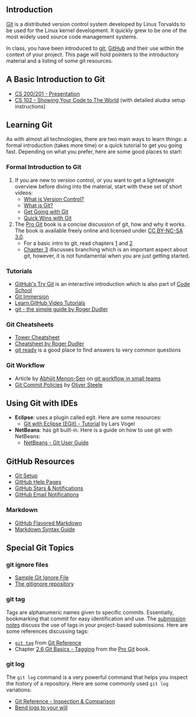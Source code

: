 ## Introduction
[Git](http://git-scm.com/) is a distributed version control system developed by Linus Torvalds to be used for the Linux kernel development. It quickly grew to be one of the most widely used source code management systems.

In class, you have been introduced to [git](http://git-scm.com/), [GitHub](https://github.com/) and their use within the context of your project. This page will hold pointers to the introductory material and a listing of some git resources.

## A Basic Introduction to Git
+ [CS 200/201 - Presentation](http://www-scf.usc.edu/~alghanmi/csci200/git.pdf)
+ [CS 102 - Showing Your Code to The World](http://bit.ly/git_intro_by_alghanmi) (with detailed aludra setup instructions)

## Learning Git
As with almost all technologies, there are two main ways to learn things: a formal introduction (takes more time) or a quick tutorial to get you going fast. Depending on what you prefer, here are some good places to start:

### Formal Introduction to Git
1. If you are new to version control, or you want to get a lightweight overview before diving into the material, start with these set of short videos:
   + [What is Version Control?](http://git-scm.com/video/what-is-version-control)
   + [What is Git?](http://git-scm.com/video/what-is-git)
   + [Get Going with Git](http://git-scm.com/video/get-going)
   + [Quick Wins with Git](http://git-scm.com/video/quick-wins)
1. The [Pro Git](http://git-scm.com/book) book is a concise discussion of git, how and why it works. The book is available freely online and licensed under [CC BY-NC-SA 3.0](http://creativecommons.org/licenses/by-nc-sa/3.0/).
    + For a basic intro to git, read chapters [1](http://git-scm.com/book/en/Getting-Started) and [2](http://git-scm.com/book/en/Git-Basics)
    + [Chapter 3](http://git-scm.com/book/en/Git-Branching) discusses branching which is an important aspect about git, however, it is not fundamental when you are just getting started.

### Tutorials
+ [GitHub's Try Git](http://try.github.com) is an interactive introduction which is also part of [Code School](http://www.codeschool.com/courses/try-git)
+ [Git Immersion](http://gitimmersion.com/)
+ [Learn.GitHub Video Tutorials](http://learn.github.com/p/intro.html)
+ [git - the simple guide by Roger Dudler](http://rogerdudler.github.com/git-guide/)

### Git Cheatsheets
+ [Tower Cheatsheet](http://www.git-tower.com/files/cheatsheet/Git_Cheat_Sheet_grey.pdf)
+ [Cheatsheet by Roger Dudler](http://rogerdudler.github.com/git-guide/files/git_cheat_sheet.pdf)
+ [git ready](http://gitready.com/) is a good place to find answers to very common questions


### Git Workflow
+ Article by [Abhijit Menon-Sen](http://toroid.org/ams/) on [git workflow in small teams](http://toroid.org/ams/git-central-repo-howto)
+ [Git Commit Policies](http://osteele.com/posts/2008/05/commit-policies) by [Oliver Steele](http://osteele.com/)

## Using Git with IDEs
+ **Eclipse**: uses a plugin called egit. Here are some resources:
    + [Git with Eclipse (EGit) - Tutorial](http://www.vogella.com/articles/EGit/article.html) by Lars Vogel
+ **NetBeans**: has git built-in. Here is a guide on how to use git with NetBeans:
    + [NetBeans - Git User Guide](http://netbeans.org/kb/docs/ide/git.html)

## GitHub Resources
+ [Git Setup](https://help.github.com/articles/set-up-git)
+ [GitHub Help Pages](https://help.github.com/)
+ [GitHub Stars & Notifications](https://github.com/blog/1204-notifications-stars)
+ [GitHub Email Notifications](https://github.com/blog/1214-notification-email-improvements)

### Markdown
+ [GitHub Flavored Markdown](http://github.github.com/github-flavored-markdown/)
+ [Markdown Syntax Guide](http://daringfireball.net/projects/markdown/syntax)


## Special Git Topics
### git ignore files
+ [Sample Git Ignore File](https://github.com/usc-csci200-fall2012/factory_project/blob/master/sample.gitignore)
+ [The gitignore repository](https://github.com/github/gitignore)

### git tag
Tags are alphanumeric names given to specific commits. Essentially, bookmarking that commit for easy identification and use. The [submission notes](wiki/Submission-Notes) discuss the use of tags in your project-based submissions. Here are some references discussing tags:

+ [`git tag`](http://gitref.org/branching/#tag) from [Git Reference](http://gitref.org/)
+ Chapter [2.6 Git Basics - Tagging](http://git-scm.com/book/en/Git-Basics-Tagging) from the [Pro Git](http://git-scm.com/book) book.

### git log
The `git log` command is a very powerful command that helps you inspect the history of a repository. Here are some commonly used `git log` variations:

+ [Git Reference - Inspection & Comparison](http://gitref.org/inspect/)
+ [Bend logs to your will](http://gitready.com/advanced/2009/01/20/bend-logs-to-your-will.html)